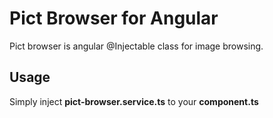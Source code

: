 <h1>Pict Browser for Angular</h1>
Pict browser is angular @Injectable class for image browsing.
<h2>Usage</h2>
Simply inject <strong>pict-browser.service.ts</strong> to your <strong>component.ts</strong>
